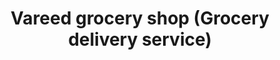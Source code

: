 ---
title: "Vareed grocery shop (Grocery delivery service)"
url: /thrissur/vareed-grocery-shop-grocery-delivery-service/
shop: greengrocer
---